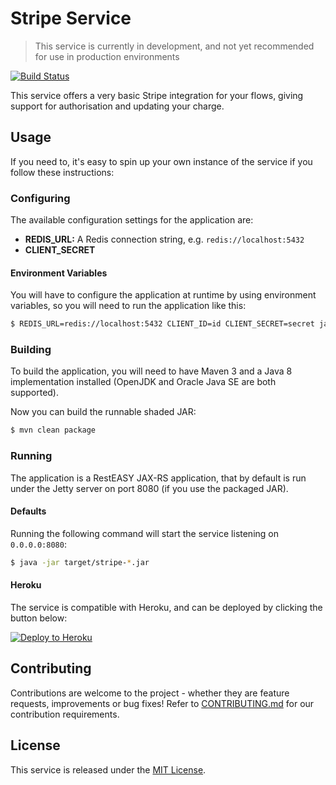 Stripe Service
==============

> This service is currently in development, and not yet recommended for use in production environments

[![Build Status](https://travis-ci.org/manywho/service-stripe.svg)](https://travis-ci.org/manywho/service-stripe)

This service offers a very basic Stripe integration for your flows, giving support for authorisation and updating your charge.

## Usage

If you need to, it's easy to spin up your own instance of the service if you follow these instructions:

### Configuring

The available configuration settings for the application are:

* **REDIS_URL:** A Redis connection string, e.g. `redis://localhost:5432`
* **CLIENT_SECRET**

#### Environment Variables

You will have to configure the application at runtime by using environment variables, so you will need to run the
application like this:

```bash
$ REDIS_URL=redis://localhost:5432 CLIENT_ID=id CLIENT_SECRET=secret java -jar target/stripe-*.jar
```

### Building

To build the application, you will need to have Maven 3 and a Java 8 implementation installed (OpenJDK and Oracle Java SE
are both supported).

Now you can build the runnable shaded JAR:

```bash
$ mvn clean package
```

### Running

The application is a RestEASY JAX-RS application, that by default is run under the Jetty server on port 8080 (if you
use the packaged JAR).

#### Defaults

Running the following command will start the service listening on `0.0.0.0:8080`:

```bash
$ java -jar target/stripe-*.jar
```

#### Heroku

The service is compatible with Heroku, and can be deployed by clicking the button below:

[![Deploy to Heroku](https://www.herokucdn.com/deploy/button.svg)](https://heroku.com/deploy?template=https://github.com/manywho/service-stripe)

## Contributing

Contributions are welcome to the project - whether they are feature requests, improvements or bug fixes! Refer to 
[CONTRIBUTING.md](CONTRIBUTING.md) for our contribution requirements.

## License

This service is released under the [MIT License](https://opensource.org/licenses/MIT).